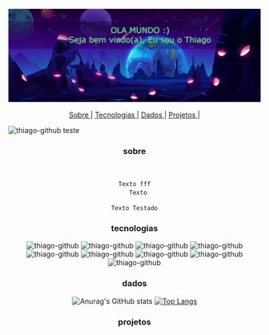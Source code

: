 
![Olá](https://github.com/ThiagoDaurizio/thiagodaurizio/blob/master/Header.png)

<p align="center">
  <a href="#sobre"> Sobre </a> |
  <a href="#tecnologias"> Tecnologias </a> |
  <a href="#dados"> Dados </a> |
  <a href="#projetos"> Projetos </a> |
 </p>

<p style="backgroundColor: blue"> <img width="25" height="20" alt="thiago-github" src="https://cdn.jsdelivr.net/gh/devicons/devicon/icons/linkedin/linkedin-original.svg" /> teste </p>

<div align="center">

### sobre
  
<div style="display: inline_block"><br>
  
~~~javascript
Texto fff
  Texto
~~~
  
``` lang-js
Texto Testado
```
  
</div>

### tecnologias
  
<div style="display: inline_block" align="center">

  <img width="45" height="40" alt="thiago-github"  src="https://cdn.jsdelivr.net/gh/devicons/devicon/icons/html5/html5-plain-wordmark.svg" />
  <img width="45" height="40" alt="thiago-github"  src="https://cdn.jsdelivr.net/gh/devicons/devicon/icons/css3/css3-plain-wordmark.svg" />
  <img width="45" height="40" alt="thiago-github"  src="https://cdn.jsdelivr.net/gh/devicons/devicon/icons/javascript/javascript-plain.svg" />
  <img width="45" height="40" alt="thiago-github"  src="https://cdn.jsdelivr.net/gh/devicons/devicon/icons/typescript/typescript-plain.svg" /> 
  <img width="45" height="40" alt="thiago-github"  src="https://cdn.jsdelivr.net/gh/devicons/devicon/icons/react/react-original-wordmark.svg" />
  <img width="45" height="40" alt="thiago-github"  src="https://cdn.jsdelivr.net/gh/devicons/devicon/icons/mysql/mysql-original-wordmark.svg" />
  <img width="45" height="40" alt="thiago-github"  src="https://cdn.jsdelivr.net/gh/devicons/devicon/icons/nodejs/nodejs-original-wordmark.svg" />
  <img width="45" height="40" alt="thiago-github" src="https://cdn.jsdelivr.net/gh/devicons/devicon/icons/github/github-original-wordmark.svg" />
  <img width="45" height="40" alt="thiago-github"  src="https://cdn.jsdelivr.net/gh/devicons/devicon/icons/git/git-original-wordmark.svg" />

</div>

### dados
  
<div style="display: inline_block">
  
![Anurag's GitHub stats](https://github-readme-stats.vercel.app/api?username=thiagodaurizio&theme=dark&show_icons=true) [![Top Langs](https://github-readme-stats.vercel.app/api/top-langs/?username=anuraghazra&layout=compact&theme=dark&show)](https://github.com/anuraghazra/github-readme-stats)

</div>
  
### projetos



##
  
</div>  

<!--
**ThiagoDaurizio/thiagodaurizio** is a ✨ _special_ ✨ repository because its `README.md` (this file) appears on your GitHub profile.
<h2 align="center" style="color:red">  "Olá Mundo" Thiago aqui ☺️💻 </h2>

Here are some ideas to get you started:

- 🔭 I’m currently working on ...
- 🌱 I’m currently learning ...
- 👯 I’m looking to collaborate on ...
- 🤔 I’m looking for help with ...
- 💬 Ask me about ...
- 📫 How to reach me: ...
- 😄 Pronouns: ...
- ⚡ Fun fact: ...
-->

